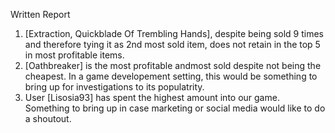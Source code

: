 Written Report

1. [Extraction, Quickblade Of Trembling Hands], despite being sold 9 times and therefore tying it as 2nd most sold item, does not retain in the top 5 in most profitable items.
2. [Oathbreaker] is the most profitable andmost sold despite not being the cheapest. In a game developement setting, this would be something to bring up for investigations to its populatrity.
3. User [Lisosia93] has spent the highest amount into our game. Something to bring up in case marketing or social media would like to do a shoutout.